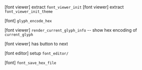 [font viewer] extract `font_viewer_init`
[font viewer] extract `font_viewer_init_theme`

[font] `glyph_encode_hex`

[font viewer] `render_current_glyph_info` -- show hex encoding of `current_glyph`

[font viewer] has button to next

[font editor] setup `font_editor/`

[font] `font_save_hex_file`
